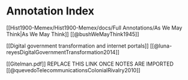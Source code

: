 # Annotation Index

[[Hist1900-Memex/Hist1900-Memex/docs/Full Annotations/As We May Think|As We May Think]]
[[@bushWeMayThink1945]]

[[Digital government transformation and internet portals]]
[[@luna-reyesDigitalGovernmentTransformation2014]]

[[Gitelman.pdf]] REPLACE THIS LINK ONCE NOTES ARE IMPORTED
[[@quevedoTelecommunicationsColonialRivalry2010]]